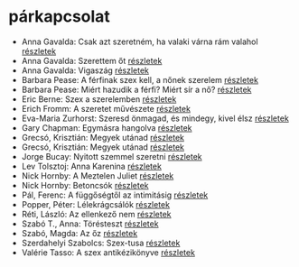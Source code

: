 # párkapcsolat

- Anna Gavalda: Csak azt szeretném, ha valaki várna rám valahol [részletek](_details/Anna%20Gavalda.md#id_1305)
- Anna Gavalda: Szerettem őt [részletek](_details/Anna%20Gavalda.md#id_1304)
- Anna Gavalda: Vigaszág [részletek](_details/Anna%20Gavalda.md#id_15)
- Barbara Pease: A férfinak szex kell, a nőnek szerelem [részletek](_details/Barbara%20Pease.md#id_576)
- Barbara Pease: Miért hazudik a férfi? Miért sír a nő? [részletek](_details/Barbara%20Pease.md#id_5)
- Eric Berne: Szex a szerelemben [részletek](_details/Eric%20Berne.md#id_905)
- Erich Fromm: A szeretet művészete [részletek](_details/Erich%20Fromm.md#id_288)
- Eva-Maria Zurhorst: Szeresd önmagad, és mindegy, kivel élsz [részletek](_details/Eva-Maria%20Zurhorst.md#id_513)
- Gary Chapman: Egymásra hangolva [részletek](_details/Gary%20Chapman.md#id_379)
- Grecsó, Krisztián: Megyek utánad [részletek](_details/Grecs%C3%B3%2C%20Kriszti%C3%A1n.md#id_1230)
- Grecsó, Krisztián: Megyek utánad [részletek](_details/Grecs%C3%B3%2C%20Kriszti%C3%A1n.md#id_990)
- Jorge Bucay: Nyitott szemmel szeretni [részletek](_details/Jorge%20Bucay.md#id_385)
- Lev Tolsztoj: Anna Karenina [részletek](_details/Lev%20Tolsztoj.md#id_778)
- Nick Hornby: A Meztelen Juliet [részletek](_details/Nick%20Hornby.md#id_709)
- Nick Hornby: Betoncsók [részletek](_details/Nick%20Hornby.md#id_708)
- Pál, Ferenc: A függőségtől az intimitásig [részletek](_details/P%C3%A1l%2C%20Ferenc.md#id_664)
- Popper, Péter: Lélekrágcsálók [részletek](_details/Popper%2C%20P%C3%A9ter.md#id_763)
- Réti, László: Az ellenkező nem [részletek](_details/R%C3%A9ti%2C%20L%C3%A1szl%C3%B3.md#id_1703)
- Szabó T., Anna: Törésteszt [részletek](_details/Szab%C3%B3%20T.%2C%20Anna.md#id_1236)
- Szabó, Magda: Az őz [részletek](_details/Szab%C3%B3%2C%20Magda.md#id_1348)
- Szerdahelyi Szabolcs: Szex-tusa [részletek](_details/Szerdahelyi%20Szabolcs.md#id_903)
- Valérie Tasso: A szex antikézikönyve [részletek](_details/Val%C3%A9rie%20Tasso.md#id_907)